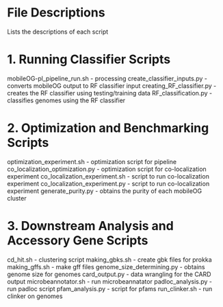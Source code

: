 # File Descriptions #
Lists the descriptions of each script

# 1. Running Classifier Scripts #

mobileOG-pl_pipeline_run.sh - processing
create_classifier_inputs.py - converts mobileOG output to RF classifier input
creating_RF_classifier.py - creates the RF classifier using testing/training data
RF_classification.py - classifies genomes using the RF classifier

# 2. Optimization and Benchmarking Scripts #

optimization_experiment.sh - optimization script for pipeline
co_localization_optimization.py - optimization script for co-localization experiment
co_localization_experiment.sh - script to run co-localization experiment
co_localization_experiment.py - script to run co-localization experiment
generate_purity.py - obtains the purity of each mobileOG cluster


# 3. Downstream Analysis and Accessory Gene Scripts #

cd_hit.sh - clustering script
making_gbks.sh - create gbk files for prokka
making_gffs.sh - make gff files
genome_size_determining.py - obtains genome size for genomes
card_output.py - data wrangling for the CARD output
microbeannotator.sh - run microbeannatator
padloc_analysis.py - run padloc script
pfam_analysis.py - script for pfams
run_clinker.sh - run clinker on genomes

